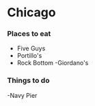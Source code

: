 # Chicago

### Places to eat
- Five Guys
- Portillo's
- Rock Bottom
-Giordano's
### Things to do
-Navy Pier
